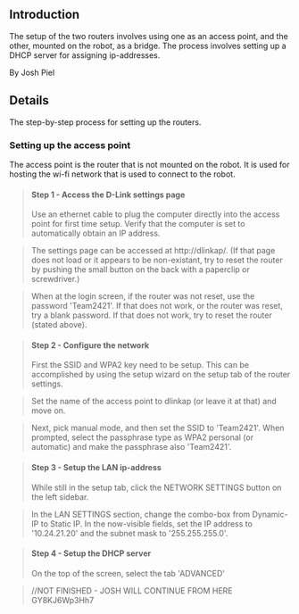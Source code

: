 ## Introduction ##

The setup of the two routers involves using one as an access point, and the other, mounted on the robot, as a bridge. The process involves setting up a DHCP server for assigning ip-addresses.

By Josh Piel


## Details ##

The step-by-step process for setting up the routers.

### Setting up the access point ###
The access point is the router that is not mounted on the robot. It is used for hosting the wi-fi network that is used to connect to the robot.
> #### Step 1 - Access the D-Link settings page ####
> Use an ethernet cable to plug the computer directly into the access point for first time setup. Verify that the computer is set to automatically obtain an IP address.

> The settings page can be accessed at http://dlinkap/. (If that page does not load or it appears to be non-existant, try to reset the router by pushing the small button on the back with a paperclip or screwdriver.)

> When at the login screen, if the router was not reset, use the password 'Team2421'. If that does not work, or the router was reset, try a blank password. If that does not work, try to reset the router (stated above).

> #### Step 2 - Configure the network ####
> First the SSID and WPA2 key need to be setup. This can be accomplished by using the setup wizard on the setup tab of the router settings.

> Set the name of the access point to dlinkap (or leave it at that) and move on.

> Next, pick manual mode, and then set the SSID to 'Team2421'. When prompted, select the passphrase type as WPA2 personal (or automatic) and make the passphrase also 'Team2421'.

> #### Step 3 - Setup the LAN ip-address ####
> While still in the setup tab, click the NETWORK SETTINGS button on the left sidebar.

> In the LAN SETTINGS section, change the combo-box from Dynamic-IP to Static IP. In the now-visible fields, set the IP address to '10.24.21.20' and the subnet mask to '255.255.255.0'.

> #### Step 4 - Setup the DHCP server ####
> On the top of the screen, select the tab 'ADVANCED'

> //NOT FINISHED - JOSH WILL CONTINUE FROM HERE
GY8KJ6Wp3Hh7